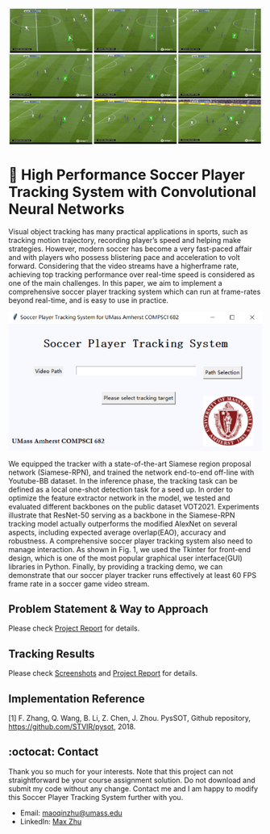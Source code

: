 ![Soccer Player Tracker](https://github.com/MaxyZhu75/High-Performance-Soccer-Player-Tracking-System-with-CNN/blob/main/summary/ScreenShots9.png)
# 🚀 High Performance Soccer Player Tracking System with Convolutional Neural Networks
Visual object tracking has many practical applications in sports, such as tracking motion trajectory, recording player’s speed and helping make strategies. However, modern soccer has become a very fast-paced affair and with players who possess blistering pace and acceleration to volt forward. Considering that the video streams have a higherframe rate, achieving top tracking performance over real-time speed is considered as one of the main challenges. In this paper, we aim to implement a comprehensive soccer player tracking system which can run at frame-rates beyond real-time, and is easy to use in practice.

![GUI](https://github.com/MaxyZhu75/High-Performance-Soccer-Player-Tracking-System-with-CNN/blob/main/summary/GUI.png)

We equipped the tracker with a state-of-the-art Siamese region proposal network (Siamese-RPN), and trained the network end-to-end off-line with Youtube-BB dataset. In the inference phase, the tracking task can be defined as a local one-shot detection task for a seed up. In order to optimize the feature extractor network in the model, we tested and evaluated different backbones on the public dataset VOT2021. Experiments illustrate that ResNet-50 serving as a backbone in the Siamese-RPN tracking model actually outperforms the modified AlexNet on several aspects, including expected average overlap(EAO), accuracy and robustness. A comprehensive soccer player tracking system also need to manage interaction. As shown in Fig. 1, we used the Tkinter for front-end design, which is one of the most popular graphical user interface(GUI) libraries in Python. Finally, by providing a tracking demo, we can demonstrate that our soccer player tracker runs effectively at least 60 FPS frame rate in a soccer game video stream.

## Problem Statement & Way to Approach
Please check [Project Report](https://github.com/MaxyZhu75/High-Performance-Soccer-Player-Tracking-System-with-CNN/blob/main/summary/Report.pdf) for details.
## Tracking Results
Please check [Screenshots](https://github.com/MaxyZhu75/High-Performance-Soccer-Player-Tracking-System-with-CNN/blob/main/summary/ScreenShots6.png) and [Project Report](https://github.com/MaxyZhu75/High-Performance-Soccer-Player-Tracking-System-with-CNN/blob/main/summary/Report.pdf) for details.

## Implementation Reference
[1] F. Zhang, Q. Wang, B. Li, Z. Chen, J. Zhou. PysSOT, Github repository, https://github.com/STVIR/pysot, 2018.

## :octocat: Contact
Thank you so much for your interests. Note that this project can not straightforward be your course assignment solution. Do not download and submit my code without any change. Contact me and I am happy to modify this Soccer Player Tracking System further with you.
* Email: maoqinzhu@umass.edu
* LinkedIn: [Max Zhu](https://www.linkedin.com/in/maoqin-zhu/)

